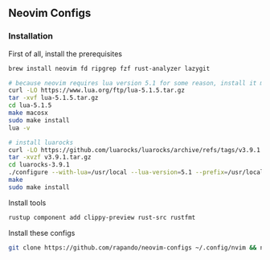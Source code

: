 ## Neovim Configs

### Installation



First of all, install the prerequisites

```sh
brew install neovim fd ripgrep fzf rust-analyzer lazygit

# because neovim requires lua version 5.1 for some reason, install it manually
curl -LO https://www.lua.org/ftp/lua-5.1.5.tar.gz
tar -xvf lua-5.1.5.tar.gz
cd lua-5.1.5
make macosx
sudo make install
lua -v

# install luarocks
curl -LO https://github.com/luarocks/luarocks/archive/refs/tags/v3.9.1.tar.gz
tar -xvzf v3.9.1.tar.gz
cd luarocks-3.9.1
./configure --with-lua=/usr/local --lua-version=5.1 --prefix=/usr/local
make
sudo make install


```

Install tools

```sh
rustup component add clippy-preview rust-src rustfmt
```

Install these configs

```sh
git clone https://github.com/rapando/neovim-configs ~/.config/nvim && nvim
```
